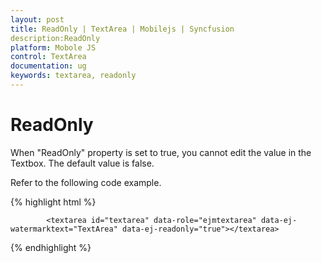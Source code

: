```yaml
---
layout: post
title: ReadOnly | TextArea | Mobilejs | Syncfusion
description:ReadOnly
platform: Mobole JS
control: TextArea
documentation: ug
keywords: textarea, readonly
---
```


# ReadOnly

When "ReadOnly" property is set to true, you cannot edit the value in the Textbox. The default value is false.

Refer to the following code example.


{% highlight html %}

            <textarea id="textarea" data-role="ejmtextarea" data-ej-watermarktext="TextArea" data-ej-readonly="true"></textarea>

{% endhighlight %}



 